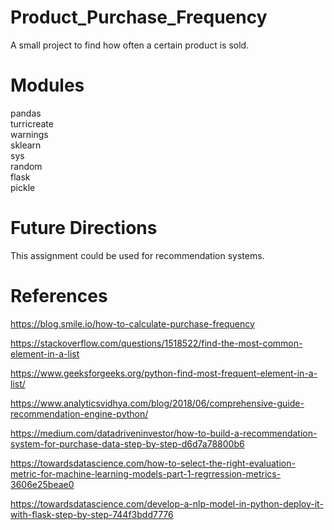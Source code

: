 # Product_Purchase_Frequency
A small project to find how often a certain product is sold.<br>

# Modules

pandas<br>
turricreate<br>
warnings<br>
sklearn<br>
sys<br>
random<br>
flask<br>
pickle<br>
 
 # Future Directions <br>

This assignment could be used for recommendation systems.
 
 # References
 
 https://blog.smile.io/how-to-calculate-purchase-frequency  <br>
 
 https://stackoverflow.com/questions/1518522/find-the-most-common-element-in-a-list  <br>
  
 https://www.geeksforgeeks.org/python-find-most-frequent-element-in-a-list/  <br>
 
 https://www.analyticsvidhya.com/blog/2018/06/comprehensive-guide-recommendation-engine-python/  <br>
 
 https://medium.com/datadriveninvestor/how-to-build-a-recommendation-system-for-purchase-data-step-by-step-d6d7a78800b6  <br>
 
 https://towardsdatascience.com/how-to-select-the-right-evaluation-metric-for-machine-learning-models-part-1-regrression-metrics-3606e25beae0 <br>
 
 https://towardsdatascience.com/develop-a-nlp-model-in-python-deploy-it-with-flask-step-by-step-744f3bdd7776 <br>
 
 
